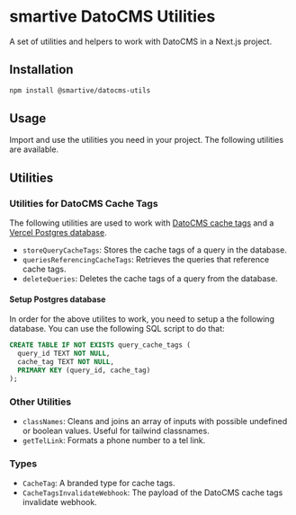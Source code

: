 # smartive DatoCMS Utilities

A set of utilities and helpers to work with DatoCMS in a Next.js project.

## Installation

```bash
npm install @smartive/datocms-utils
```

## Usage

Import and use the utilities you need in your project. The following utilities are available.

## Utilities

### Utilities for DatoCMS Cache Tags

The following utilities are used to work with [DatoCMS cache tags](https://www.datocms.com/docs/content-delivery-api/cache-tags) and a [Vercel Postgres database](https://vercel.com/docs/storage/vercel-postgres).

- `storeQueryCacheTags`: Stores the cache tags of a query in the database.
- `queriesReferencingCacheTags`: Retrieves the queries that reference cache tags.
- `deleteQueries`: Deletes the cache tags of a query from the database.

#### Setup Postgres database

In order for the above utilites to work, you need to setup a the following database. You can use the following SQL script to do that:

```sql
CREATE TABLE IF NOT EXISTS query_cache_tags (
  query_id TEXT NOT NULL,
  cache_tag TEXT NOT NULL,
  PRIMARY KEY (query_id, cache_tag)
);
```

### Other Utilities

- `classNames`: Cleans and joins an array of inputs with possible undefined or boolean values. Useful for tailwind classnames.
- `getTelLink`: Formats a phone number to a tel link.

### Types

- `CacheTag`: A branded type for cache tags.
- `CacheTagsInvalidateWebhook`: The payload of the DatoCMS cache tags invalidate webhook.
